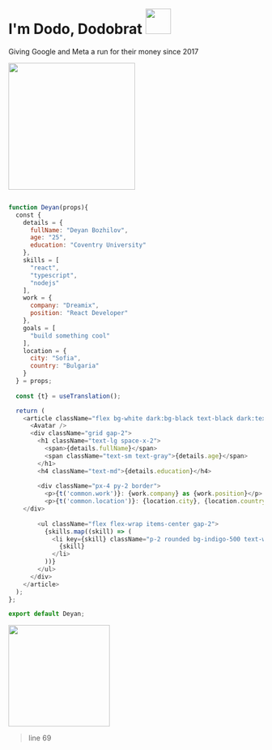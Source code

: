 # I'm Dodo, Dodobrat <img src="https://media.giphy.com/media/TdvgwNdoIY9Ncl2D4d/giphy.gif" height="50">

Giving Google and Meta a run for their money since 2017

<img src="https://media.giphy.com/media/eoxomXXVL2S0E/source.gif" height="250">

```js

function Deyan(props){
  const {
    details = {
      fullName: "Deyan Bozhilov",
      age: "25",
      education: "Coventry University"
    },
    skills = [
      "react",
      "typescript",  
      "nodejs" 
    ],
    work = {
      company: "Dreamix",
      position: "React Developer"
    },
    goals = [
      "build something cool"
    ], 
    location = {
      city: "Sofia",
      country: "Bulgaria"
    }
  } = props;
  
  const {t} = useTranslation();

  return (
    <article className="flex bg-white dark:bg-black text-black dark:text-white rounded p-4 md:p-2 shadow-sm">
      <Avatar />
      <div className="grid gap-2">
        <h1 className="text-lg space-x-2">
          <span>{details.fullName}</span> 
          <span className="text-sm text-gray">{details.age}</span>
        </h1>
        <h4 className="text-md">{details.education}</h4>
	
        <div className="px-4 py-2 border">
          <p>{t('common.work')}: {work.company} as {work.position}</p> 
          <p>{t('common.location')}: {location.city}, {location.country}</p>
	</div>
	
        <ul className="flex flex-wrap items-center gap-2">
          {skills.map((skill) => (
            <li key={skill} className="p-2 rounded bg-indigo-500 text-white cursor-pointer select-none">
              {skill}
            </li>
          ))}
        </ul>
      </div>
    </article>
  );
};

export default Deyan;

```

<img src="https://media.giphy.com/media/vHkpKvCemFUCljdi7b/giphy.gif" height="200"/>

>line 69
